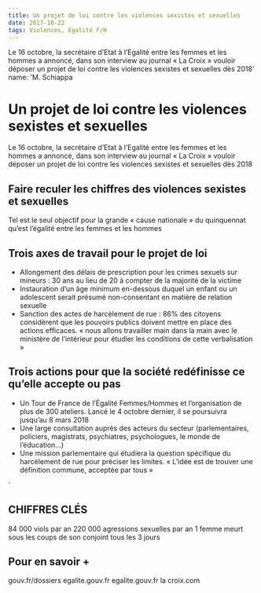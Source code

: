 ```yaml
---
title: Un projet de loi contre les violences sexistes et sexuelles
date: 2017-10-22
tags: Violences, Egalité F/H
---
```

<p>Le 16 octobre, la secrétaire d’Etat à l’Egalité entre les femmes et les hommes a annoncé, dans son interview au journal « La Croix » vouloir déposer un projet de loi contre les violences sexistes et sexuelles dès 2018'
    name: 'M. Schiappa</p>

<h1>Un projet de loi contre les violences sexistes et sexuelles</h1>
Le 16 octobre, la secrétaire d’Etat à l’Egalité entre les femmes et les hommes a annoncé, dans son interview au journal « La Croix » vouloir déposer un projet de loi contre les violences sexistes et sexuelles dès 2018
<h2>Faire reculer les chiffres des violences sexistes et sexuelles</h2>
Tel est le seul objectif pour la grande « cause nationale » du quinquennat qu’est l’égalité entre les femmes et les hommes
<h2>Trois axes de travail pour le projet de loi</h2>
<ul>
    <li>Allongement des délais de prescription pour les crimes sexuels sur mineurs : 30 ans au lieu de 20 à compter de la majorité de la victime
    </li>
    <li>Instauration d’un âge minimum en-dessous duquel un enfant ou un adolescent serait présumé non-consentant en matière de relation sexuelle
    </li>
    <li>Sanction des actes de harcèlement de rue : 86% des citoyens considèrent que les pouvoirs publics doivent mettre en place des actions efficaces. « nous allons travailler main dans la main avec le ministère de l’intérieur pour étudier les conditions de cette verbalisation »</li>
</ul>
<h2>Trois actions pour que la société redéfinisse ce qu’elle accepte ou pas
</h2>
<ul>
    <li>Un Tour de France de l’Égalité Femmes/Hommes et l’organisation de plus de 300 ateliers. Lancé le 4 octobre dernier, il se poursuivra jusqu’au 8 mars 2018
    </li>
    <li>Une large consultation auprès des acteurs du secteur (parlementaires, policiers, magistrats, psychiatres, psychologues, le monde de l’éducation...)
    </li>
    <li>Une mission parlementaire qui étudiera la question spécifique du harcèlement de rue pour préciser les limites. « L’idée est de trouver une définition commune, acceptée par tous »</li>
</ul>´
<h2>CHIFFRES CLÉS</h2>
<p>84 000 viols par an
    220 000 agressions sexuelles par an
    1 femme meurt sous les coups de son conjoint tous les 3 jours</p>
<h2>Pour en savoir +</h2>
<p>gouv.fr/dossiers
    egalite.gouv.fr
    egalite.gouv.fr
    la croix.com</p>
